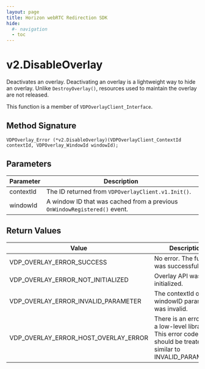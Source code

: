 ```yaml
---
layout: page
title: Horizon webRTC Redirection SDK
hide:
  #- navigation
  - toc
---
```

# v2.DisableOverlay

Deactivates an overlay. Deactivating an overlay is a lightweight way to hide an overlay. Unlike `DestroyOverlay()`, resources used to maintain the overlay are not released.

This function is a member of `VDPOverlayClient_Interface`.

## Method Signature
```
VDPOverlay_Error (*v2.DisableOverlay)(VDPOverlayClient_ContextId contextId, VDPOverlay_WindowId windowId);
```

## Parameters

| Parameter | Description |
| --------- | ----------- |
| contextId | The ID returned from `VDPOverlayClient.v1.Init()`. |
| windowId | A window ID that was cached from a previous `OnWindowRegistered()` event. |

## Return Values

| Value | Description |
| ----- | ----------- |
| VDP_OVERLAY_ERROR_SUCCESS | No error. The function was successful. |
| VDP_OVERLAY_ERROR_NOT_INITIALIZED	| Overlay API was not initialized. |
| VDP_OVERLAY_ERROR_INVALID_PARAMETER | The contextId or windowID parameter was invalid. |
| VDP_OVERLAY_ERROR_HOST_OVERLAY_ERROR | There is an error with a low-level library. This error code should be treated as similar to INVALID_PARAMETER. |


